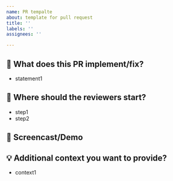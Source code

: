 ```yaml
---
name: PR tempalte
about: template for pull request
title: ''
labels: ''
assignees: ''

---
```


## :rocket: What does this PR implement/fix?  
- statement1  

## :book: Where should the reviewers start?  
- step1  
- step2  

## :movie_camera: Screencast/Demo  

## :bulb: Additional context you want to provide?  
- context1
